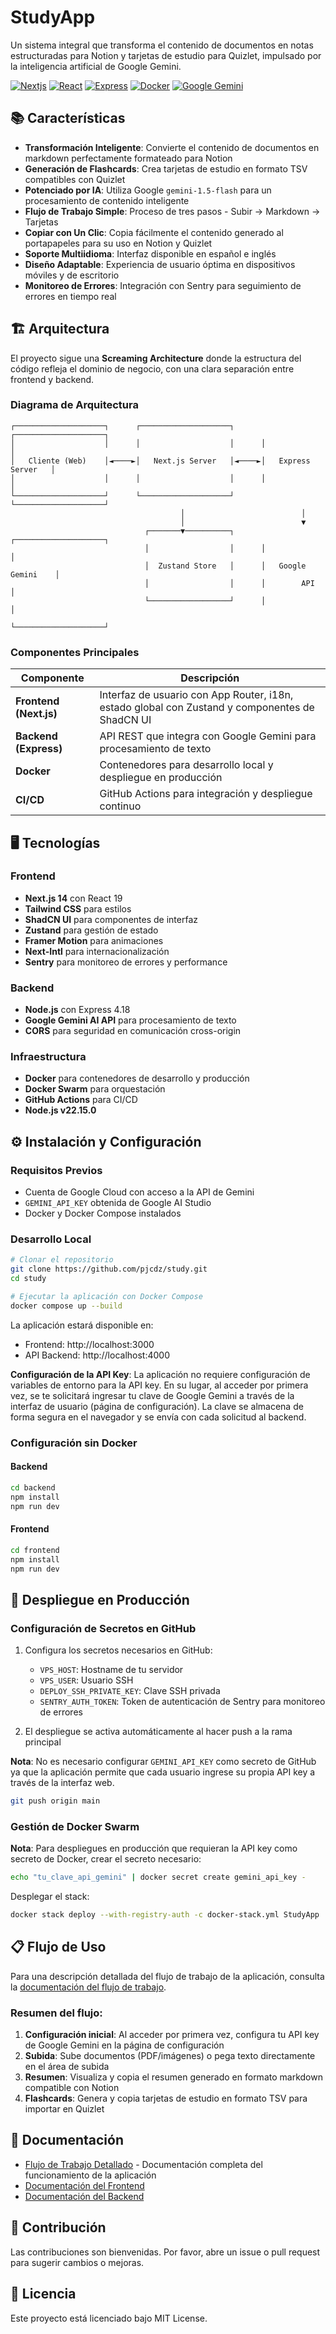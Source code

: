 # StudyApp

Un sistema integral que transforma el contenido de documentos en notas estructuradas para Notion y tarjetas de estudio para Quizlet, impulsado por la inteligencia artificial de Google Gemini.

[![Nextjs](https://img.shields.io/badge/Next.js-14-black)](https://nextjs.org/)
[![React](https://img.shields.io/badge/React-19-blue)](https://reactjs.org/)
[![Express](https://img.shields.io/badge/Express-4.18-green)](https://expressjs.com/)
[![Docker](https://img.shields.io/badge/Docker-Ready-blue)](https://www.docker.com/)
[![Google Gemini](https://img.shields.io/badge/AI-gemini--1.5--flash-orange)](https://ai.google.dev/)

## 📚 Características

- **Transformación Inteligente**: Convierte el contenido de documentos en markdown perfectamente formateado para Notion
- **Generación de Flashcards**: Crea tarjetas de estudio en formato TSV compatibles con Quizlet
- **Potenciado por IA**: Utiliza Google `gemini-1.5-flash` para un procesamiento de contenido inteligente
- **Flujo de Trabajo Simple**: Proceso de tres pasos - Subir → Markdown → Tarjetas
- **Copiar con Un Clic**: Copia fácilmente el contenido generado al portapapeles para su uso en Notion y Quizlet
- **Soporte Multiidioma**: Interfaz disponible en español e inglés
- **Diseño Adaptable**: Experiencia de usuario óptima en dispositivos móviles y de escritorio
- **Monitoreo de Errores**: Integración con Sentry para seguimiento de errores en tiempo real

## 🏗️ Arquitectura

El proyecto sigue una **Screaming Architecture** donde la estructura del código refleja el dominio de negocio, con una clara separación entre frontend y backend.

### Diagrama de Arquitectura

```
┌────────────────────┐      ┌────────────────────┐      ┌────────────────────┐
│                    │      │                    │      │                    │
│   Cliente (Web)    │◄────►│   Next.js Server   │◄────►│   Express Server   │
│                    │      │                    │      │                    │
└────────────────────┘      └────────────────────┘      └────────────────────┘
                                      │                          │
                                      │                          ▼
                              ┌───────▼──────────┐      ┌────────────────────┐
                              │                  │      │                    │
                              │  Zustand Store   │      │   Google Gemini    │
                              │                  │      │        API         │
                              └──────────────────┘      │                    │
                                                        └────────────────────┘
```

### Componentes Principales

| Componente             | Descripción                                                                                    |
|------------------------|------------------------------------------------------------------------------------------------|
| **Frontend (Next.js)** | Interfaz de usuario con App Router, i18n, estado global con Zustand y componentes de ShadCN UI |
| **Backend (Express)**  | API REST que integra con Google Gemini para procesamiento de texto                             |
| **Docker**             | Contenedores para desarrollo local y despliegue en producción                                  |
| **CI/CD**              | GitHub Actions para integración y despliegue continuo                                          |

## 🖥️ Tecnologías

### Frontend
- **Next.js 14** con React 19
- **Tailwind CSS** para estilos
- **ShadCN UI** para componentes de interfaz
- **Zustand** para gestión de estado
- **Framer Motion** para animaciones
- **Next-Intl** para internacionalización
- **Sentry** para monitoreo de errores y performance

### Backend
- **Node.js** con Express 4.18
- **Google Gemini AI API** para procesamiento de texto
- **CORS** para seguridad en comunicación cross-origin

### Infraestructura
- **Docker** para contenedores de desarrollo y producción
- **Docker Swarm** para orquestación
- **GitHub Actions** para CI/CD
- **Node.js v22.15.0**

## ⚙️ Instalación y Configuración

### Requisitos Previos

- Cuenta de Google Cloud con acceso a la API de Gemini
- `GEMINI_API_KEY` obtenida de Google AI Studio
- Docker y Docker Compose instalados

### Desarrollo Local

```bash
# Clonar el repositorio
git clone https://github.com/pjcdz/study.git
cd study

# Ejecutar la aplicación con Docker Compose
docker compose up --build
```

La aplicación estará disponible en:
- Frontend: http://localhost:3000
- API Backend: http://localhost:4000

**Configuración de la API Key**: La aplicación no requiere configuración de variables de entorno para la API key. En su lugar, al acceder por primera vez, se te solicitará ingresar tu clave de Google Gemini a través de la interfaz de usuario (página de configuración). La clave se almacena de forma segura en el navegador y se envía con cada solicitud al backend.

### Configuración sin Docker

#### Backend
```bash
cd backend
npm install
npm run dev
```

#### Frontend
```bash
cd frontend
npm install
npm run dev
```

## 🚀 Despliegue en Producción

### Configuración de Secretos en GitHub

1. Configura los secretos necesarios en GitHub:
   - `VPS_HOST`: Hostname de tu servidor
   - `VPS_USER`: Usuario SSH
   - `DEPLOY_SSH_PRIVATE_KEY`: Clave SSH privada
   - `SENTRY_AUTH_TOKEN`: Token de autenticación de Sentry para monitoreo de errores

2. El despliegue se activa automáticamente al hacer push a la rama principal

**Nota**: No es necesario configurar `GEMINI_API_KEY` como secreto de GitHub ya que la aplicación permite que cada usuario ingrese su propia API key a través de la interfaz web.

```bash
git push origin main
```

### Gestión de Docker Swarm

**Nota**: Para despliegues en producción que requieran la API key como secreto de Docker, crear el secreto necesario:

```bash
echo "tu_clave_api_gemini" | docker secret create gemini_api_key -
```

Desplegar el stack:

```bash
docker stack deploy --with-registry-auth -c docker-stack.yml StudyApp
```

## 📋 Flujo de Uso

Para una descripción detallada del flujo de trabajo de la aplicación, consulta la [documentación del flujo de trabajo](./frontend/docs/WORKFLOW.md).

### Resumen del flujo:

1. **Configuración inicial**: Al acceder por primera vez, configura tu API key de Google Gemini en la página de configuración
2. **Subida**: Sube documentos (PDF/imágenes) o pega texto directamente en el área de subida
3. **Resumen**: Visualiza y copia el resumen generado en formato markdown compatible con Notion
4. **Flashcards**: Genera y copia tarjetas de estudio en formato TSV para importar en Quizlet

## 📄 Documentación

- [Flujo de Trabajo Detallado](./frontend/docs/WORKFLOW.md) - Documentación completa del funcionamiento de la aplicación
- [Documentación del Frontend](./frontend/README.md)
- [Documentación del Backend](./backend/docs/README.md)

## 🤝 Contribución

Las contribuciones son bienvenidas. Por favor, abre un issue o pull request para sugerir cambios o mejoras.

## 📜 Licencia

Este proyecto está licenciado bajo MIT License.

